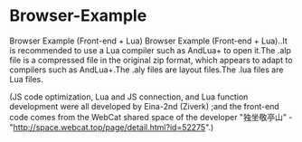 # Browser-Example
Browser Example (Front-end + Lua)
Browser Example (Front-end + Lua)..It is recommended to use a Lua compiler such as AndLua+ to open it.The .alp file is a compressed file in the original zip format, which appears to adapt to compilers such as AndLua+.The .aly files are layout files.The .lua files are Lua files.

(JS code optimization, Lua and JS connection, and Lua function development were all developed by Eina-2nd (Ziverk)
;and the front-end code comes from the WebCat shared space of the developer "独坐敬亭山" - "http://space.webcat.top/page/detail.html?id=52275".)
